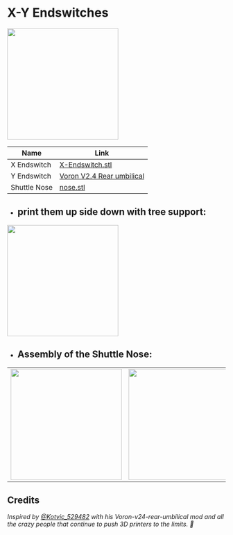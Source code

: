 # X-Y Endswitches

<img width="256px" src="https://github.com/walterwissmann/Main/assets/42293697/e2dee24b-0d80-4872-9936-2fc653c729c4" />

Name | Link
---|---
X Endswitch | [X-Endswitch.stl](https://github.com/walterwissmann/Main/blob/Main/3d-Print/X-Y%20Switches/X-Endswitch.stl)
Y Endswitch | [Voron V2.4 Rear umbilical](https://www.printables.com/de/model/363657-voron-v24-rear-umbilical)
Shuttle Nose | [nose.stl](https://github.com/walterwissmann/Main/blob/Main/3d-Print/X-Y%20Switches/Nose.stl)



- ## print them up side down with tree support:
<img width="256px" src="https://github.com/walterwissmann/Main/assets/42293697/62b76956-f20e-4a80-af24-7003b61f2ee0" />


- ## Assembly of the Shuttle Nose:
| | |
|---|---|
| <img width="256px" src="https://github.com/walterwissmann/Main/assets/42293697/9efafe22-79a6-40f3-8268-b9e9b266fd5a" /> | <img width="256px" src="https://github.com/walterwissmann/Main/assets/42293697/d1747ef4-a4f0-41e7-921c-e1ee2ed18b64" /> |

## Credits

_Inspired by [@Kotvic_529482](https://www.printables.com/de/model/363657-voron-v24-rear-umbilical) with his Voron-v24-rear-umbilical mod and all the crazy people that continue to push 3D printers to the limits. :purple_heart:_

